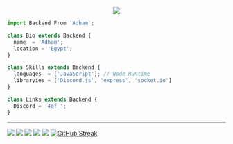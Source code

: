 <p align="center">
  <img src="https://github.com/thompsonemerson/thompsonemerson/raw/master/cover-thompson.png" />
</p>

```js
import Backend From 'Adham';

class Bio extends Backend {
  name  = 'Adham';
  location = 'Egypt';
}

class Skills extends Backend {
  languages  = ['JavaScript']; // Node Runtime
  libraryies = ['Discord.js', 'express', 'socket.io']
}

class Links extends Backend {
  Discord = '4qf_';
}
```
----
![](http://github-profile-summary-cards.vercel.app/api/cards/profile-details?username=blackgeneral11y&theme=aura_dark) 
![](http://github-profile-summary-cards.vercel.app/api/cards/repos-per-language?username=blackgeneral11y&theme=aura_dark) 
![](http://github-profile-summary-cards.vercel.app/api/cards/most-commit-language?username=blackgeneral11y&theme=aura_dark) 
![](http://github-profile-summary-cards.vercel.app/api/cards/stats?username=blackgeneral11y&theme=aura_dark) 
![](http://github-profile-summary-cards.vercel.app/api/cards/productive-time?username=blackgeneral11y&theme=aura_dark&utcOffset=8) 
[![GitHub Streak](https://github-readme-streak-stats.herokuapp.com?user=blackgeneral11y&theme=dark&hide_border=true)](https://git.io/streak-stats)

